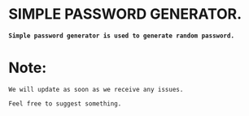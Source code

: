 # SIMPLE PASSWORD GENERATOR.

**`Simple password generator is used to generate random password.`**

# Note:
`We will update as soon as we receive any issues.`

`Feel free to suggest something.`
